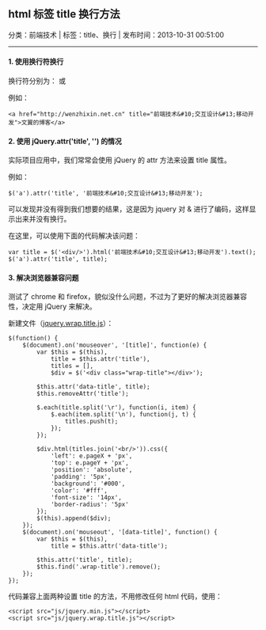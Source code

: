 ## html 标签 title 换行方法

分类：前端技术 | 标签：title、换行 | 发布时间：2013-10-31 00:51:00

___

#### 1. 使用换行符换行

换行符分别为：&#10; 或 &#13;

例如：

    <a href="http://wenzhixin.net.cn" title="前端技术&#10;交互设计&#13;移动开发">文翼的博客</a>
    
#### 2. 使用 jQuery.attr('title', '') 的情况

实际项目应用中，我们常常会使用 jQuery 的 attr 方法来设置 title 属性。

例如：

    $('a').attr('title', '前端技术&#10;交互设计&#13;移动开发');
    
可以发现并没有得到我们想要的结果，这是因为 jquery 对 & 进行了编码，这样显示出来并没有换行。

在这里，可以使用下面的代码解决该问题：

    var title = $('<div/>').html('前端技术&#10;交互设计&#13;移动开发').text();
    $('a').attr('title', title);

#### 3. 解决浏览器兼容问题

测试了 chrome 和 firefox，貌似没什么问题，不过为了更好的解决浏览器兼容性，决定用 jQuery 来解决。

新建文件（[jquery.wrap.title.js](/posts/2013/10/31/jquery.wrap.title.js)）：

    $(function() {
        $(document).on('mouseover', '[title]', function(e) {
            var $this = $(this),
                title = $this.attr('title'),
                titles = [],
                $div = $('<div class="wrap-title"></div>');
                
            $this.attr('data-title', title);
            $this.removeAttr('title');
            
            $.each(title.split('\r'), function(i, item) {
                $.each(item.split('\n'), function(j, t) {
                    titles.push(t);
                });
            });
            
            $div.html(titles.join('<br/>')).css({
                'left': e.pageX + 'px',
                'top': e.pageY + 'px',
                'position': 'absolute',
                'padding': '5px',
                'background': '#000',
                'color': '#fff',
                'font-size': '14px',
                'border-radius': '5px'
            });
            $(this).append($div);
        });
        $(document).on('mouseout', '[data-title]', function() {
            var $this = $(this),
                title = $this.attr('data-title');
            
            $this.attr('title', title);
            $this.find('.wrap-title').remove();
        });
    });
    
代码兼容上面两种设置 title 的方法，不用修改任何 html 代码，使用：

    <script src="js/jquery.min.js"></script>
    <script src="js/jquery.wrap.title.js"></script>